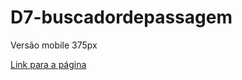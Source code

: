 # D7-buscadordepassagem
<p> Versão mobile 375px </p>
<a href="https://anaclaracoelho.github.io/D7-buscadordepassagem/" > Link para a página </a>
